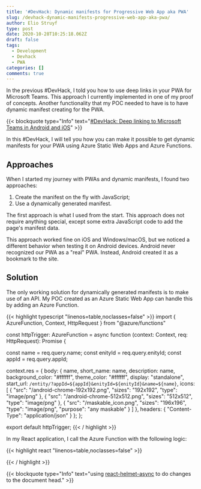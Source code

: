 ```yaml
---
title: '#DevHack: Dynamic manifests for Progressive Web App aka PWA'
slug: /devhack-dynamic-manifests-progressive-web-app-aka-pwa/
author: Elio Struyf
type: post
date: 2020-10-28T10:25:18.062Z
draft: false
tags:
  - Development
  - Devhack
  - PWA
categories: []
comments: true
---
```


In the previous #DevHack, I told you how to use deep links in your PWA for Microsoft Teams. This approach I currently implemented in one of my proof of concepts. Another functionality that my POC needed to have is to have dynamic manifest creating for the PWA.

{{< blockquote type="Info" text="[#DevHack: Deep linking to Microsoft Teams in Android and iOS](https://www.eliostruyf.com/devhack-deep-linking-microsoft-teams-android-ios/)" >}}

In this #DevHack, I will tell you how you can make it possible to get dynamic manifests for your PWA using Azure Static Web Apps and Azure Functions.

## Approaches

When I started my journey with PWAs and dynamic manifests, I found two approaches:

1. Create the manifest on the fly with JavaScript;
2. Use a dynamically generated manifest.

The first approach is what I used from the start. This approach does not require anything special, except some extra JavaScript code to add the page's manifest data. 

This approach worked fine on iOS and Windows/macOS, but we noticed a different behavior when testing it on Android devices. Android never recognized our PWA as a "real" PWA. Instead, Android created it as a bookmark to the site.

## Solution

The only working solution for dynamically generated manifests is to make use of an API. My POC created as an Azure Static Web App can handle this by adding an Azure Function.

{{< highlight typescript "linenos=table,noclasses=false" >}}
import { AzureFunction, Context, HttpRequest } from "@azure/functions"

const httpTrigger: AzureFunction = async function (context: Context, req: HttpRequest): Promise<void> {

  const name = req.query.name;
  const enityId = req.query.enityId;
  const appId = req.query.appId;

  context.res = {
    body: {
      name,
      short_name: name,
      description: name,
      background_color: "#ffffff",
      theme_color: "#ffffff",
      display: "standalone",
      start_url: `/entity/?appId=${appId}&enityId=${enityId}&name=${name}`,
      icons: [
        {
          "src": "/android-chrome-192x192.png",
          "sizes": "192x192",
          "type": "image/png"
        },
        {
          "src": "/android-chrome-512x512.png",
          "sizes": "512x512",
          "type": "image/png"
        },
        {
          "src": "/maskable_icon.png",
          "sizes": "196x196",
          "type": "image/png",
          "purpose": "any maskable"
        }
      ]
    },
    headers: {
      "Content-Type": "application/json"
    }
  };
};

export default httpTrigger;
{{< / highlight >}}

In my React application, I call the Azure Function with the following logic:

{{< highlight react "linenos=table,noclasses=false" >}}
<Helmet>
  <link id="teams_manifest" rel="manifest" href={`/api/manifest.webmanifest?${QS_APP_ID}=${encodeURIComponent(appId)}&${QS_ENTITY_ID}=${encodeURIComponent(enityId)}&${QS_NAME}=${appName}`} />
</Helmet>
{{< / highlight >}}

{{< blockquote type="Info" text="using [react-helmet-async](https://www.npmjs.com/package/react-helmet-async) to do changes to the document head." >}}